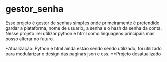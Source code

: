 # gestor_senha
Esse projeto é gestor de senhas simples onde primeiramente é pretendido gardar a plataforma, nome de usuario, a senha e o hash da senha da conta.
Nesse projeto irei utilizar python e html como linguagens principais mas posso alterar no futuro.

*Atualização: Python e html ainda estão sendo sendo utilizado, foi utilizado para modularizar o design das paginas json e css.
**Projeto desatualizado
